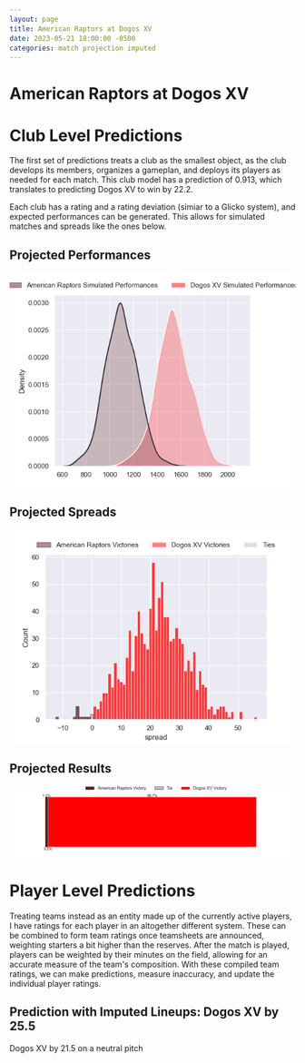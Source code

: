 ```yaml
---  
layout: page  
title: American Raptors at Dogos XV  
date: 2023-05-21 18:00:00 -0500  
categories: match projection imputed  
---
```

# American Raptors at Dogos XV

# Club Level Predictions


The first set of predictions treats a club as the smallest object, as the club develops its members, organizes a gameplan, and deploys its players as needed for each match. This club model has a prediction of 0.913, which translates to predicting Dogos XV to win by 22.2.

Each club has a rating and a rating deviation (simiar to a Glicko system), and expected performances can be generated. This allows for simulated matches and spreads like the ones below.
## Projected Performances


![Projected Performances](plots/performances_2023-05-21-DogosXV-AmericanRaptors.png)
## Projected Spreads


![Projected Spreads](plots/spreads_2023-05-21-DogosXV-AmericanRaptors.png)
## Projected Results


![Projected Results](plots/resultbar_2023-05-21-DogosXV-AmericanRaptors.png)
# Player Level Predictions


Treating teams instead as an entity made up of the currently active players, I have ratings for each player in an altogether different system. These can be combined to form team ratings once teamsheets are announced, weighting starters a bit higher than the reserves. After the match is played, players can be weighted by their minutes on the field, allowing for an accurate measure of the team's composition. With these compiled team ratings, we can make predictions, measure inaccuracy, and update the individual player ratings.
## Prediction with Imputed Lineups: Dogos XV by 25.5


Dogos XV by 21.5 on a neutral pitch

